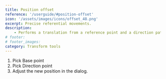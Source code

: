 ```yaml
---
title: Position offset
reference: '/userguide/#position-offset'
icon: '/assets/images/icons/offset_48.png'
excerpt: Precise referential movements.
description:
    - Performs a translation from a reference point and a direction path.
# footer:
# footer_images:
category: Transform tools
---
```


1. Pick Base point
2. Pick Direction point
3. Adjust the new position in the dialog.
